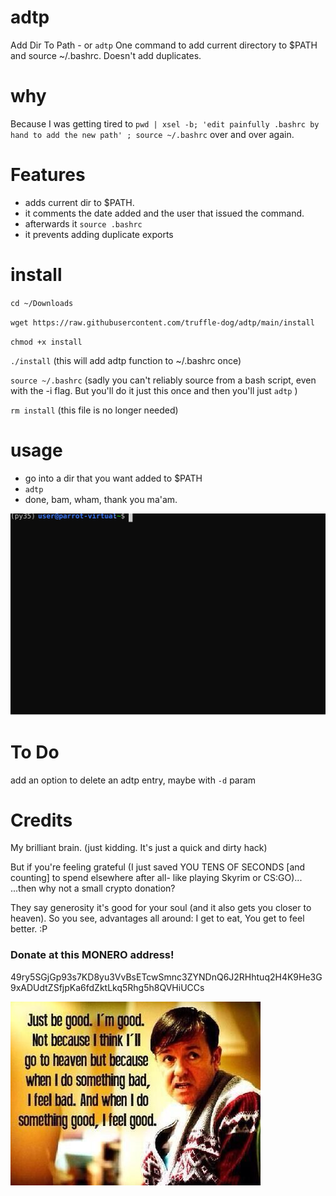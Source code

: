 # adtp
Add Dir To Path - or `adtp`
One command to add current directory to $PATH and source ~/.bashrc. Doesn't add  duplicates. 

# why
Because I was getting tired to `pwd | xsel -b; 'edit painfully .bashrc by hand to add the new path' ; source ~/.bashrc` over and over again. 

# Features
* adds current dir to $PATH.
* it comments the date added and the user that issued the command.
* afterwards it `source .bashrc`
* it prevents adding duplicate exports 

# install
`cd ~/Downloads`



`wget https://raw.githubusercontent.com/truffle-dog/adtp/main/install`




`chmod +x install`





`./install` (this will add adtp function to ~/.bashrc once)




`source ~/.bashrc` (sadly you can't reliably source from a bash script, even with the -i flag. But you'll do it just this once and then you'll just `adtp` )




`rm install` (this file is no longer needed)

# usage
* go into a dir that you want added to $PATH
* `adtp`
* done, bam, wham, thank you ma'am. 

![Usage Example](./docs/usage_example.svg)

# To Do
add an option to delete an adtp entry, maybe with `-d` param

# Credits
My brilliant brain. 
(just kidding. It's just a quick and  dirty hack)

But if you're feeling grateful (I just saved YOU TENS OF SECONDS [and counting] to spend elsewhere after all- like playing Skyrim or CS:GO)...
...then why not a small crypto donation? 

They say generosity it's good for your soul (and it also gets you closer to heaven).
So you see, advantages all around: I get to eat, You get to feel better. :P 

### Donate at this MONERO address!
49ry5SGjGp93s7KD8yu3VvBsETcwSmnc3ZYNDnQ6J2RHhtuq2H4K9He3G9xADUdtZSfjpKa6fdZktLkq5Rhg5h8QVHiUCCs

![Derek says](./docs/derek.jpg)
